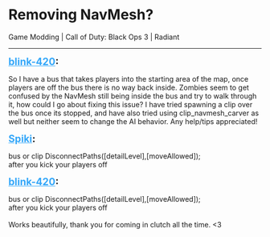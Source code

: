 # Removing NavMesh?
Game Modding | Call of Duty: Black Ops 3 | Radiant

---
<p class="archive-user"><strong style="font-size: 1.4em;"><span style="text-decoration: underline;text-decoration-color: #34a7f9;"><span style="color:#34a7f9;">blink-420</span></span>:</strong></p>

<p class="archive-post">So I have a bus that takes players into the starting area of the map, once players are off the bus there is no way back inside. Zombies seem to get confused by the NavMesh still being inside the bus and try to walk through it, how could I go about fixing this issue? I have tried spawning a clip over the bus once its stopped, and have also tried using clip_navmesh_carver as well but neither seem to change the AI behavior. Any help/tips appreciated!</p>
<p class="archive-user"><strong style="font-size: 1.4em;"><span style="text-decoration: underline;text-decoration-color: #34a7f9;"><span style="color:#34a7f9;">Spiki</span></span>:</strong></p>

<p class="archive-post">bus or clip DisconnectPaths([detailLevel],[moveAllowed]);<br />after you kick your players off</p>
<p class="archive-user"><strong style="font-size: 1.4em;"><span style="text-decoration: underline;text-decoration-color: #34a7f9;"><span style="color:#34a7f9;">blink-420</span></span>:</strong></p>

<p class="archive-post"><div class="blockquote">bus or clip DisconnectPaths([detailLevel],[moveAllowed]);<br />after you kick your players off<br /></div><br />Works beautifully, thank you for coming in clutch all the time. &lt;3</p>
